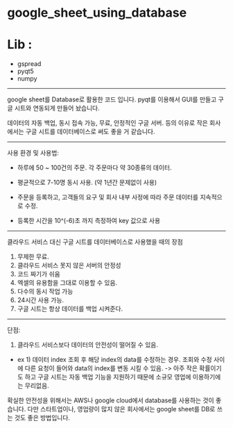 # google_sheet_using_database

# Lib :
- gspread
- pyqt5
- numpy

--------------------
google sheet를 Database로 활용한 코드 입니다. pyqt를 이용해서 GUI를 만들고 구글 시트와 연동되게 만들어 놨습니다.

데이터의 자동 백업, 동시 접속 가능, 무료, 안정적인 구글 서버. 등의 이유로 작은 회사에서는 구글 시트를 데이터베이스로 써도 좋을 거 같습니다.

--------------------


사용 환경 및 사용법: 
- 하루에 50 ~ 100건의 주문. 각 주문마다 약 30종류의 데이터. 

- 평균적으로 7-10명 동시 사용. (약 1년간 문제없이 사용)

- 주문을 등록하고, 고객들의 요구 및 회사 내부 사정에 따라 주문 데이터를 지속적으로 수정.

- 등록한 시간을 10^(-6)초 까지 측정하여 key 값으로 사용

--------------------


클라우드 서비스 대신 구글 시트를 데이터베이스로 사용했을 때의 장점

1. 무제한 무료. 
2. 클라우드 서비스 못지 않은 서버의 안정성
3. 코드 짜기가 쉬움
4. 엑셀의 유용함을 그대로 이용할 수 있음.
5. 다수의 동시 작업 가능
6. 24시간 사용 가능.
7. 구글 시트는 항상 데이터를 백업 시켜준다.


--------------------

단점:

1. 클라우드 서비스보다 데이터의 안전성이 떨어질 수 있음.
- ex 1) 데이터 index 조회 후 해당 index의 data를 수정하는 경우. 조회와 수정 사이에 다른 요청이 들어와 data의 index를 변동 시킬 수 있음. 
      -> 아주 작은 확률이기도 하고 구글 시트는 자동 백업 기능을 지원하기 때문에 소규모 영업에 이용하기에는 무리없음.

 
 확실한 안전성을 위해서는 AWS나 google cloud에서 database를 사용하는 것이 좋습니다. 
 다만 스타트업이나, 영업량이 많지 않은 회사에서는 google sheet를 DB로 쓰는 것도 좋은 방법입니다.
 
 
     
